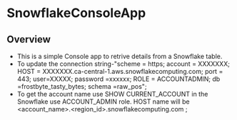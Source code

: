 # SnowflakeConsoleApp
## Overview

- This is a simple Console app to retrive details from a Snowflake table.
- To update the connection string-"scheme = https; account = XXXXXXX; HOST = XXXXXXX.ca-central-1.aws.snowflakecomputing.com; port = 443; user=XXXXX; password =xxxxxx; ROLE = ACCOUNTADMIN; db =frostbyte_tasty_bytes; schema =raw_pos";
- To get the account name use SHOW CURRENT_ACCOUNT in the Snowflake use ACCOUNT_ADMIN role.
HOST name will be <account_name>.<region_id>.snowflakecomputing.com ;
